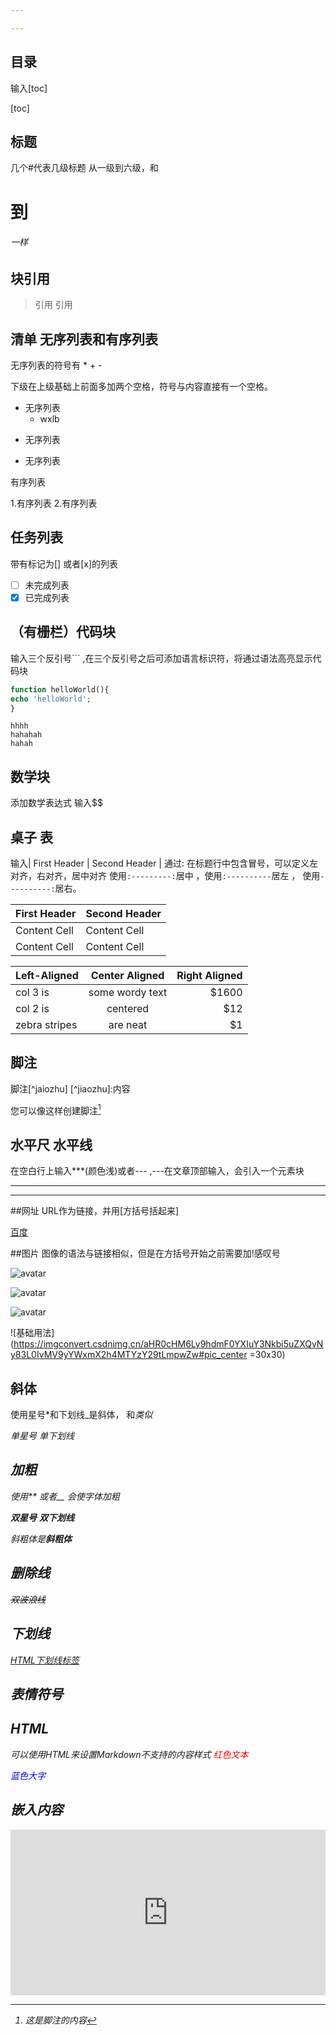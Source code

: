 ```yaml
---

---
```




## 目录

输入[toc]

[toc]

## 标题 
几个#代表几级标题  从一级到六级，和<h1> 到<h6> 一样

##  块引用

> 引用
>  引用

## 清单 无序列表和有序列表
无序列表的符号有 *  +   -   

下级在上级基础上前面多加两个空格，符号与内容直接有一个空格。

* 无序列表
	*  wxlb
+ 无序列表
- 无序列表

有序列表

1.有序列表
2.有序列表

## 任务列表
带有标记为[] 或者[x]的列表

- [ ] 未完成列表
- [x] 已完成列表

## （有栅栏）代码块
输入三个反引号``` ,在三个反引号之后可添加语言标识符，将通过语法高亮显示代码块

``` php
function helloWorld(){
echo 'helloWorld';
}
```

    hhhh
    hahahah
    hahah

## 数学块
添加数学表达式 输入$$

## 桌子 表
输入| First Header | Second Header |
通过: 在标题行中包含冒号，可以定义左对齐，右对齐，居中对齐
使用`:---------:`居中 ，使用`:----------`居左 ， 使用`----------:`居右。

| First Header | Second Header |
|-----------------|----------------------|
|Content Cell | Content Cell        |
|Content Cell | Content Cell        |

| Left-Aligned  | Center Aligned  | Right Aligned |
| :------------ |:---------------:| -----:|
| col 3 is      | some wordy text | $1600 |
| col 2 is      | centered        |   $12 |
| zebra stripes | are neat        |    $1 |

## 脚注
脚注[^jaiozhu]      \[^jiaozhu]:内容

您可以像这样创建脚注[^1]

[^1]: 这是脚注的内容

## 水平尺  水平线
在空白行上输入***(颜色浅)或者---   ,---在文章顶部输入，会引入一个元素块

***
---

##网址
URL作为链接，并用[方括号括起来]

[百度](www.baidu.com)

##图片
图像的语法与链接相似，但是在方括号开始之前需要加!感叹号

![avatar](/home/zhou/2D.png)

![avatar]([http://baidu.com/pic/doge.png](https://links.jianshu.com/go?to=http%3A%2F%2Fbaidu.com%2Fpic%2Fdoge.png))

![avatar][base64str]

[base64str]: data:image/png;base64,iVBORw0......

![基础用法](https://imgconvert.csdnimg.cn/aHR0cHM6Ly9hdmF0YXIuY3Nkbi5uZXQvNy83L0IvMV9yYWxmX2h4MTYzY29tLmpwZw#pic_center =30x30)

## 斜体
使用星号*和下划线_是斜体，  和<em>类似

*单星号*
_单下划线_

## 加粗
使用** 或者__ 会使字体加粗

**双星号**
__双下划线__

斜粗体是***斜粗体***

## 删除线

~~双波浪线~~

## 下划线

<u>HTML下划线标签</u>

## 表情符号

## HTML
可以使用HTML来设置Markdown不支持的内容样式
<span style="color:red">红色文本</span>

<p style="color:blue;size:50px">
    蓝色大字
</p>

## 嵌入内容
<iframe height='265' scrolling='no' title='Fancy Animated SVG Menu' src='http://codepen.io/jeangontijo/embed/OxVywj/?height=265&theme-id=0&default-tab=css,result&embed-version=2' frameborder='no' allowtransparency='true' allowfullscreen='true' style='width: 100%;'></iframe>
